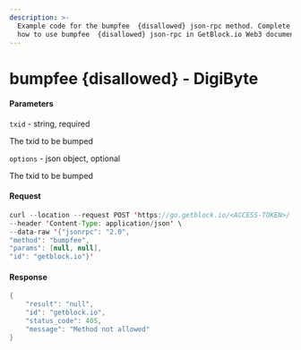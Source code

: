 ```yaml
---
description: >-
  Example code for the bumpfee  {disallowed} json-rpc method. Сomplete guide on
  how to use bumpfee  {disallowed} json-rpc in GetBlock.io Web3 documentation.
---
```


# bumpfee {disallowed} - DigiByte

#### Parameters

`txid` - string, required

The txid to be bumped

`options` - json object, optional

The txid to be bumped

#### Request

```java
curl --location --request POST 'https://go.getblock.io/<ACCESS-TOKEN>/' \
--header 'Content-Type: application/json' \ 
--data-raw '{"jsonrpc": "2.0",
"method": "bumpfee",
"params": [null, null],
"id": "getblock.io"}'
```

#### Response

```java
{
    "result": "null",
    "id": "getblock.io",
    "status_code": 405,
    "message": "Method not allowed"
}
```
